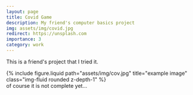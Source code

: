 ```yaml
---
layout: page
title: Covid Game
description: My friend's computer basics project
img: assets/img/covid.jpg
redirect: https://unsplash.com
importance: 3
category: work
---
```


This is a friend's project that I tried it.

<div class="row">
    <div class="col-sm mt-3 mt-md-0">
        {% include figure.liquid path="assets/img/cov.jpg" title="example image" class="img-fluid rounded z-depth-1" %}
    </div>

</div>

<div class="caption">
      of course it is not complete yet...
</div>
